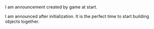I am announcement created by game at start.

I am announced after initialization.
It is the perfect time to start building objects together.
